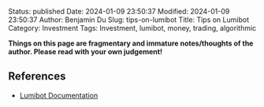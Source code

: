 Status: published
Date: 2024-01-09 23:50:37
Modified: 2024-01-09 23:50:37
Author: Benjamin Du
Slug: tips-on-lumibot
Title: Tips on Lumibot
Category: Investment
Tags: Investment, lumibot, money, trading, algorithmic

**Things on this page are fragmentary and immature notes/thoughts of the author. Please read with your own judgement!**

## References

- [Lumibot Documentation](https://lumibot.lumiwealth.com/)
